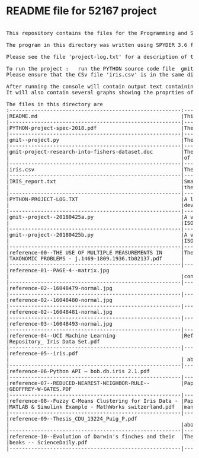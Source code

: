 # README file for 52167 project
<pre>

This repository contains the files for the Programming and Scripting project.

The program in this directory was written using SPYDER 3.6 from the Anaconda package.

Please see the file 'project-log.txt' for a description of the activites during this project.

To run the project :   run the PYTHON source code file  gmit-project.py
Please ensure that the CSv file 'iris.csv' is in the same directory as the PYTHON source file.

After running the console will contain output text containing the secriptive stats of the IRIS.CSV dataset.
It will also contain several graphs showing the proprties of the dataset.

The files in this directory are
:-------------------------------------------------------:----------------------------------------:
|README.md                                              |This file 								               |
|-------------------------------------------------------|----------------------------------------|
|PYTHON-project-spec-2018.pdf                           |The project spec					            	 |
|-------------------------------------------------------|----------------------------------------|
|gmit--project.py                                       |The 'final version' of the project	     |
|-------------------------------------------------------|----------------------------------------|
|gmit-project-research-into-fishers-dataset.doc         |The 'final version' of the analysis     |
|                                                       |of the project						               |
|-------------------------------------------------------|----------------------------------------|
|iris.csv                                               |The CSV file of IRIS data               |
|-------------------------------------------------------|----------------------------------------|
|IRIS_report.txt                                        |Small output file from the program with | 
|                                                       |the statistics of the IRIS dataset	     |
|-------------------------------------------------------|----------------------------------------|
|PYTHON-PROJECT-LOG.TXT                                 |A log file of activities during the 	   |
|                                                       |development of the project				       |
|-------------------------------------------------------|----------------------------------------|
|gmit--project--20180425a.py                            |A version of the project using the      |
|                                                       |ISO8601 date format for version tracking|
|-------------------------------------------------------|----------------------------------------|
|gmit--project--20180425b.py                            |A version of the project using the      |
|                                                       |ISO8601 date format for version tracking|
|-------------------------------------------------------|----------------------------------------|
|reference-00--THE USE OF MULTIPLE MEASUREMENTS IN      |The paper for Fisher about the IRIS data|
|TAXONOMIC PROBLEMS - j.1469-1809.1936.tb02137.pdf      |                                    		 |
|-------------------------------------------------------|----------------------------------------|
|reference-01--PAGE-4--matrix.jpg 	          					|A matrix to calculate the factors that  |
|                                                       |control the length & width		    	     |
|-------------------------------------------------------|----------------------------------------|
|reference-02--16048479-normal.jpg 						          |A graphic from Fisher's paper			     |
|-------------------------------------------------------|----------------------------------------|
|reference-02--16048480-normal.jpg 				          		|A graphic from Fisher's paper			     |
|-------------------------------------------------------|----------------------------------------|
|reference-02--16048481-normal.jpg 					           	|A graphic from Fisher's paper			     |
|-------------------------------------------------------|----------------------------------------|
|reference-03--16048493-normal.jpg 				          		|A graphic from Fisher's paper			     |
|-------------------------------------------------------|----------------------------------------|
|reference-04--UCI Machine Learning                     |Reference file collected during research|
|Repository_ Iris Data Set.pdf			            				|about FISHERS IRIS Dataset              |
|-------------------------------------------------------|----------------------------------------|
|reference-05--iris.pdf 			                					|Reference file collected during research|
|                                                       | about FISHERS IRIS Dataset	           |
|-------------------------------------------------------|----------------------------------------|
|reference-06-Python API — bob.db.iris 2.1.pdf	    		|Python API information 		        		 |
|-------------------------------------------------------|----------------------------------------|
|reference-07--REDUCED-NEAREST-NEIGHBOR-RULE--          |Paper by Geoffrey W Gates about         |
|GEOFFREY-W-GATES.PDF						                  			|processing data                         |
|-------------------------------------------------------|----------------------------------------|
|reference-08--Fuzzy C-Means Clustering for Iris Data - |Paper about using fizzy logic to get as |
|MATLAB & Simulink Example - MathWorks switzerland.pdf	|many datapoints into the correct class  |
|-------------------------------------------------------|----------------------------------------|
|reference-09--Thesis_CDU_13224_Puig_P.pdf 				      |Reference file collected during research|
|                                                       |about FISHERS IRIS Dataset              |
|-------------------------------------------------------|----------------------------------------|
|reference-10--Evolution of Darwin's finches and their	|The variation of species due to the     |
|beaks -- ScienceDaily.pdf 							              	|influence of the environment            |
|-------------------------------------------------------|----------------------------------------|

</pre>
